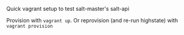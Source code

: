 Quick vagrant setup to test salt-master's salt-api

Provision with `vagrant up`. Or reprovision (and re-run highstate) with `vagrant provision`
